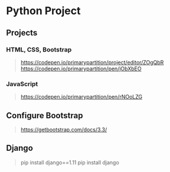 # Python Project

## Projects

### HTML, CSS, Bootstrap

> https://codepen.io/primarypartition/project/editor/ZOgQbR
> https://codepen.io/primarypartition/pen/jObXbEO

### JavaScript

> https://codepen.io/primarypartition/pen/rNOoLZG


## Configure Bootstrap

> https://getbootstrap.com/docs/3.3/

## Django

> pip install django==1.11
> pip install django

